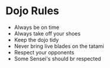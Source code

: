 Dojo Rules
==========
* Always be on time
* Always take off your shoes
* Keep the dojo tidy
* Never bring live blades on the tatami
* Respect your opponents
* Some Sensei's should br respected

